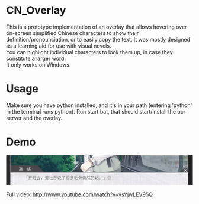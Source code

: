 # CN_Overlay
This is a prototype implementation of an overlay that allows hovering over on-screen simplified Chinese characters to show their definition/pronounciation, or to easily copy the text. It was mostly designed as a learning aid for use with visual novels.  
You can highlight individual characters to look them up, in case they constitute a larger word.  
It only works on Windows.  
# Usage
Make sure you have python installed, and it's in your path (entering 'python' in the terminal runs python).
Run start.bat, that should start/install the ocr server and the overlay.

# Demo
![Alt Text](demo.gif)


Full video:  http://www.youtube.com/watch?v=ysYjwLEV95Q